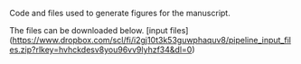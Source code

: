 Code and files used to generate figures for the manuscript.

The files can be downloaded below.
[input files] (https://www.dropbox.com/scl/fi/i2gj10t3k53guwphaquv8/pipeline_input_files.zip?rlkey=hvhckdesv8you96vv9lyhzf34&dl=0)
